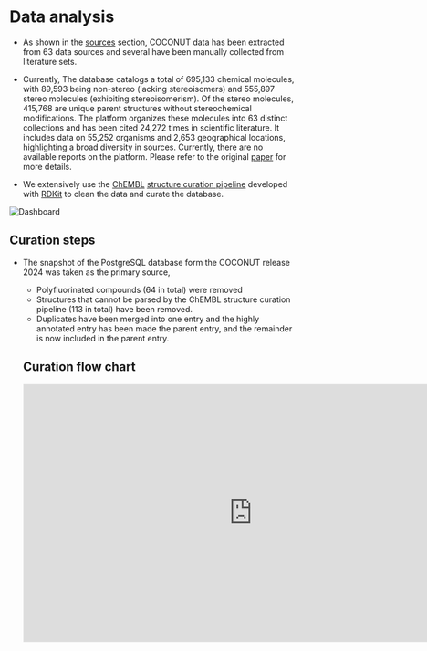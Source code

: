# Data analysis

- As shown in the [sources](collections.html) section, COCONUT data has been extracted from 63 data sources and several have been manually collected from literature sets.

- Currently, The database catalogs a total of 695,133 chemical molecules, with 89,593 being non-stereo (lacking stereoisomers) and 555,897 stereo molecules (exhibiting stereoisomerism). Of the stereo molecules, 415,768 are unique parent structures without stereochemical modifications. The platform organizes these molecules into 63 distinct collections and has been cited 24,272 times in scientific literature. It includes data on 55,252 organisms and 2,653 geographical locations, highlighting a broad diversity in sources. Currently, there are no available reports on the platform. Please refer to the original [paper](https://doi.org/10.1186/s13321-020-00478-9) for more details.

- We extensively use the [ChEMBL](https://www.ebi.ac.uk/chembl/) [structure curation pipeline](https://jcheminf.biomedcentral.com/articles/10.1186/s13321-020-00456-1) developed with [RDKit](https://www.rdkit.org/) to clean the data and curate the database.

![Dashboard](/dashboard-analysis.png)

## Curation steps

- The snapshot of the PostgreSQL database form the COCONUT release 2024 was taken as the primary source,
  * Polyfluorinated compounds (64 in total) were removed
  * Structures that cannot be parsed by the ChEMBL structure curation pipeline (113 in total) have been removed.
  * Duplicates have been merged into one entry and the highly annotated entry has been made the parent entry, and the remainder is now included in the parent entry.

  ## Curation flow chart

  <iframe style="border: 1px solid rgba(0, 0, 0, 0.1);" width="800" height="450" src="https://www.figma.com/embed?embed_host=share&url=https%3A%2F%2Fwww.figma.com%2Fboard%2FNXjyhBxyzObP5FuhciKpaE%2FCuration-flow-chart%3Fnode-id%3D0-1%26t%3DYu2YXLQGa7KIvo6O-1" allowfullscreen></iframe>